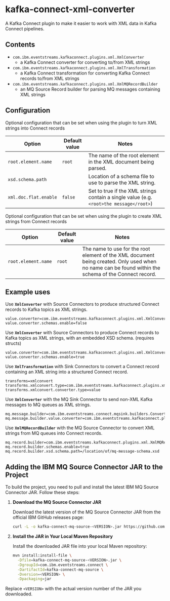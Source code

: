 # kafka-connect-xml-converter

A Kafka Connect plugin to make it easier to work with XML data in Kafka Connect pipelines.

## Contents

- `com.ibm.eventstreams.kafkaconnect.plugins.xml.XmlConverter`
    - a Kafka Connect converter for converting to/from XML strings
- `com.ibm.eventstreams.kafkaconnect.plugins.xml.XmlTransformation`
    - a Kafka Connect transformation for converting Kafka Connect records to/from XML strings
- `com.ibm.eventstreams.kafkaconnect.plugins.xml.XmlMQRecordBuilder`
    - an MQ Source Record builder for parsing MQ messages containing XML strings

## Configuration

Optional configuration that can be set when using the plugin to turn XML strings into Connect records

| **Option**             | **Default value** | **Notes**                                                        |
|------------------------|-------------------|------------------------------------------------------------------|
| `root.element.name`    | `root`            | The name of the root element in the XML document being parsed.   |
| `xsd.schema.path`      |                   | Location of a schema file to use to parse the XML string. |
| `xml.doc.flat.enable`  | `false`           | Set to true if the XML strings contain a single value (e.g. `<root>the message</root>`) |

Optional configuration that can be set when using the plugin to create XML strings from Connect records

| **Option**             | **Default value** | **Notes**                                                        |
|------------------------|-------------------|------------------------------------------------------------------|
| `root.element.name`    | `root`            | The name to use for the root element of the XML document being created. Only used when no name can be found within the schema of the Connect record. |

## Example uses

Use **`XmlConverter`** with Source Connectors to produce structured Connect records to Kafka topics as XML strings.

```properties
value.converter=com.ibm.eventstreams.kafkaconnect.plugins.xml.XmlConverter
value.converter.schemas.enable=false
```

Use **`XmlConverter`** with Source Connectors to produce Connect records to Kafka topics as XML strings, with an embedded XSD schema. (requires structs)

```properties
value.converter=com.ibm.eventstreams.kafkaconnect.plugins.xml.XmlConverter
value.converter.schemas.enable=true
```

Use **`XmlTransformation`** with Sink Connectors to convert a Connect record containing an XML string into a structured Connect record.

```properties
transforms=xmlconvert
transforms.xmlconvert.type=com.ibm.eventstreams.kafkaconnect.plugins.xml.XmlTransformation
transforms.xmlconvert.converter.type=value
```

Use **`XmlConverter`** with the MQ Sink Connector to send non-XML Kafka messages to MQ queues as XML strings.

```properties
mq.message.builder=com.ibm.eventstreams.connect.mqsink.builders.ConverterMessageBuilder
mq.message.builder.value.converter=com.ibm.eventstreams.kafkaconnect.plugins.xml.XmlConverter
```

Use **`XmlMQRecordBuilder`** with the MQ Source Connector to convert XML strings from MQ queues into Connect records.

```properties
mq.record.builder=com.ibm.eventstreams.kafkaconnect.plugins.xml.XmlMQRecordBuilder
mq.record.builder.schemas.enable=true
mq.record.builder.xsd.schema.path=/location/of/mq-message-schema.xsd
```

## Adding the IBM MQ Source Connector JAR to the Project

To build the project, you need to pull and install the latest IBM MQ Source Connector JAR. Follow these steps:

1. **Download the MQ Source Connector JAR**

   Download the latest version of the MQ Source Connector JAR from the official IBM GitHub releases page:

   ```bash
   curl -L -o kafka-connect-mq-source-<VERSION>.jar https://github.com/ibm-messaging/kafka-connect-mq-source/releases/download/v<VERSION>/kafka-connect-mq-source-<VERSION>.jar
   ```

2. **Install the JAR in Your Local Maven Repository**

   Install the downloaded JAR file into your local Maven repository:

   ```bash
   mvn install:install-file \
     -Dfile=kafka-connect-mq-source-<VERSION>.jar \
     -DgroupId=com.ibm.eventstreams.connect \
     -DartifactId=kafka-connect-mq-source \
     -Dversion=<VERSION> \
     -Dpackaging=jar
   ```

Replace `<VERSION>` with the actual version number of the JAR you downloaded.
